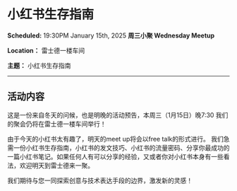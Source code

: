 # 小红书生存指南

**Scheduled:** 19:30PM January 15th, 2025
**周三小聚 Wednesday Meetup**

**Location：** 雷士德一楼车间

**主题：** 小红书生存指南

---

## 活动内容

这是一份来自冬天的问候，也是明晚的活动预告，本周三（1月15日）晚7:30 我们的聚会仍将在雷士德一楼车间举行！

由于今天的小红书太有趣了，明天的meet up将会以free talk的形式进行。
我们急需一份小红书生存指南，小红书的发文技巧、小红书的流量密码、分享你最成功的一篇小红书笔记。如果任何人有可以分享的经验，又或者你对小红书本身有一些看法，欢迎明天到雷士德来一聚。

我们期待与您一同探索创意与技术表达手段的边界，激发新的灵感！